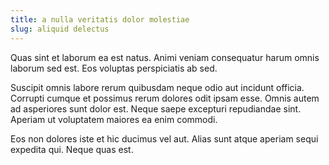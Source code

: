 ```yaml
---
title: a nulla veritatis dolor molestiae
slug: aliquid delectus
---
```


Quas sint et laborum ea est natus. Animi veniam consequatur harum omnis laborum sed est. Eos voluptas perspiciatis ab sed.

Suscipit omnis labore rerum quibusdam neque odio aut incidunt officia. Corrupti cumque et possimus rerum dolores odit ipsam esse. Omnis autem ad asperiores sunt dolor est. Neque saepe excepturi repudiandae sint. Aperiam ut voluptatem maiores ea enim commodi.

Eos non dolores iste et hic ducimus vel aut. Alias sunt atque aperiam sequi expedita qui. Neque quas est.

